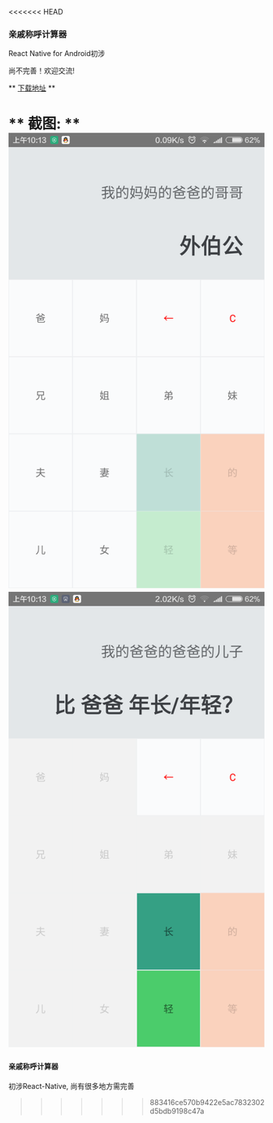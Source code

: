 <<<<<<< HEAD
### 亲戚称呼计算器

React Native for Android初涉

尚不完善！欢迎交流!

** [下载地址](http://workhard.top/app-release.apk) **

** 截图: **
![](./screenshot2.png)
![](./screenshot1.png)
=======
#### 亲戚称呼计算器

初涉React-Native, 尚有很多地方需完善
>>>>>>> 883416ce570b9422e5ac7832302d5bdb9198c47a
